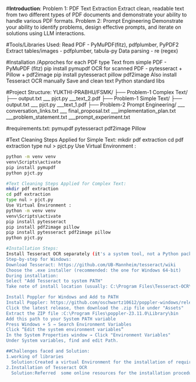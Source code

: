 #**Introduction**: 
Problem 1: PDF Text Extraction
  Extract clean, readable text from two different types of PDF documents and demonstrate your ability to handle various PDF formats.
Problem 2: Prompt Engineering
  Demonstrate your ability to identify problems, design effective prompts, and iterate on solutions using LLM interactions.

#Tools/Libraries Used:
Read PDF	                 -    PyMuPDF(fitz), pdfplumber, PyPDF2
Extract tables/images      -  	pdfplumber, tabula-py
Data parsing	             -    re (regex)


#Installation /Approches for each PDF type
Text from simple PDF       -	 PyMuPDF (fitz)	pip install pymupdf
OCR for scanned PDF	       -   pytesseract + Pillow + pdf2image	pip install pytesseract pillow pdf2image
Also install Tesseract OCR manually
Save and clean text	Python standard libs


#Project Structure:
YUKTHI-PRABHU/FSMK/
├── Problem-1 Complex Text/
    ├── output.txt
    ___ pjct.py
    ___text_2.pdf
├── Problem-1 Simple Text/
    ├── output.txt
    ___ pjct.py
    ___text_1.pdf
├── Problem-2 Prompt Engineering/
    ___ conversation_links.txt
    ___ final_proposal.txt
    ___implementation_plan.txt
    ___problem_statement.txt
    ___prompt_experiment.txt

#requirements.txt:
pymupdf
pytesseract
pdf2image
Pillow


#Text Cleaning Steps Applied for Simple Text:
mkdir pdf extraction
cd pdf extraction
type nul > pjct.py
Use Virtual Environment :
```bash
python -m venv venv
venv\Scripts\activate     
pip install pymupdf
python pjct.py

#Text Cleaning Steps Applied for Complex Text:
mkdir pdf extraction
cd pdf extraction
type nul > pjct.py
Use Virtual Environment :
python -m venv venv
venv\Scripts\activate     
pip install pytesseract
pip install pdf2image pillow
pip install pytesseract pdf2image pillow
python pjct.py

#Installation Steps:
Install Tesseract OCR separately (it's a system tool, not a Python package)
Step-by-step for Windows:
Download Tesseract: https://github.com/UB-Mannheim/tesseract/wiki
Choose the .exe installer (recommended: the one for Windows 64-bit)
During installation:
Select "Add Tesseract to system PATH"
Take note of install location (usually: C:\Program Files\Tesseract-OCR\tesseract.exe)

Install Poppler for Windows and Add to PATH
Install Poppler: https://github.com/oschwartz10612/poppler-windows/releases
Click the latest release, then download the .zip file under "Assets"
Extract the ZIP file :C:\Program Files\poppler-23.11.0\Library\bin
Add this path to your System PATH variable
Press Windows + S → Search Environment Variables
Click “Edit the system environment variables”
In the System Properties window → Click "Environment Variables"
Under System variables, find and edit Path.

##Challenges faced and Solution:
1.working of libraries
  Solution:Created a virtual Environment for the installation of required libararies.
2.Installation of Tesseract OCR
  Solution:Referred  some online resources for the installation procedure.




 






